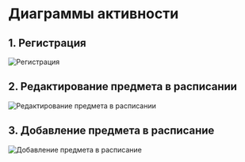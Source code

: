 # Диаграммы активности

## 1. Регистрация

![Регистрация](https://github.com/BrushkouMatvey/Study-Organizer/tree/master/docs/System_design/Activity/diagrams/Register_diagram.jpg)

## 2. Редактирование предмета в расписании

![Редактирование предмета в расписании](https://github.com/BrushkouMatvey/Study-Organizer/tree/master/docs/System_design/Activity/diagrams/edit_item_diagram.jpg)

## 3. Добавление предмета в расписание

![Добавление предмета в расписание](https://github.com/BrushkouMatvey/Study-Organizer/tree/master/docs/System_design/Activity/diagrams/add_item_diagram.jpg)